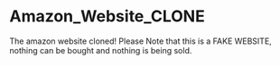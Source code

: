 # Amazon_Website_CLONE
The amazon website cloned! Please Note that this is a FAKE WEBSITE, nothing can be bought and nothing is being sold.
